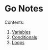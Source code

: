 # Go Notes

Contents:

1. [Variables](./01-variables.md)
1. [Conditionals](./02-conditionals.md)
1. [Loops](./03-loops.md)

